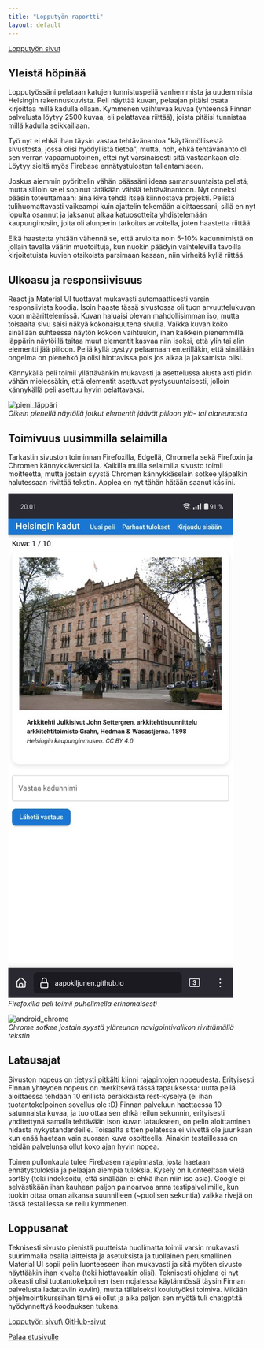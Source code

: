 ```yaml
---
title: "Lopputyön raportti"
layout: default
---
```


[Lopputyön sivut](https://aapokiljunen.github.io/helsinginkadut)

## Yleistä höpinää
Lopputyössäni pelataan katujen tunnistuspeliä vanhemmista ja uudemmista Helsingin rakennuskuvista. Peli näyttää kuvan, pelaajan pitäisi osata kirjoittaa millä kadulla ollaan. Kymmenen vaihtuvaa kuvaa (yhteensä Finnan palvelusta löytyy 2500 kuvaa, eli pelattavaa riittää), joista pitäisi tunnistaa millä kadulla seikkaillaan. 

Työ nyt ei ehkä ihan täysin vastaa tehtävänantoa "käytännöllisestä sivustosta, jossa olisi hyödyllistä tietoa", mutta, noh, ehkä tehtävänanto oli sen verran vapaamuotoinen, ettei nyt varsinaisesti sitä vastaankaan ole. Löytyy sieltä myös Firebase ennätystulosten tallentamiseen. 

Joskus aiemmin pyörittelin vähän päässäni ideaa samansuuntaista pelistä, mutta silloin se ei sopinut tätäkään vähää tehtävänantoon. Nyt onneksi pääsin toteuttamaan: aina kiva tehdä itseä kiinnostava projekti. Pelistä tulihuomattavasti vaikeampi kuin ajattelin tekemään aloittaessani, sillä en nyt lopulta osannut ja jaksanut alkaa katuosotteita yhdistelemään kaupunginosiin, joita oli alunperin tarkoitus arvoitella, joten haastetta riittää.

Eikä haastetta yhtään vähennä se, että arviolta noin 5-10% kadunnimistä on jollain tavalla väärin muotoiltuja, kun nuokin päädyin vaihtelevilla tavoilla kirjoitetuista kuvien otsikoista parsimaan kasaan, niin virheitä kyllä riittää.

## Ulkoasu ja responsiivisuus
React ja Material UI tuottavat mukavasti automaattisesti varsin responsiivista koodia. Isoin haaste tässä sivustossa oli tuon arvuuttelukuvan koon määrittelemissä. Kuvan haluaisi olevan mahdollisimman iso, mutta toisaalta sivu saisi näkyä kokonaisuutena sivulla. Vaikka kuvan koko sinällään suhteessa näytön kokoon vaihtuukin, ihan kaikkein pienemmillä läppärin näytöillä taitaa muut elementit kasvaa niin isoksi, että ylin tai alin elementti jää piiloon. Peliä kyllä pystyy pelaamaan enterilläkin, että sinällään ongelma on pienehkö ja olisi hiottavissa pois jos aikaa ja jaksamista olisi.

Kännykällä peli toimii yllättävänkin mukavasti ja asettelussa alusta asti pidin vähän mielessäkin, että elementit asettuvat pystysuuntaisesti, jolloin kännykällä peli asettuu hyvin pelattavaksi.

![pieni_läppäri](/pics/pieniff.png)\
*Oikein pienellä näytöllä jotkut elementit jäävät piiloon ylä- tai alareunasta* 

## Toimivuus uusimmilla selaimilla
Tarkastin sivuston toiminnan Firefoxilla, Edgellä, Chromella sekä Firefoxin ja Chromen kännykkäversioilla. Kaikilla muilla selaimilla sivusto toimii moitteetta, mutta jostain syystä Chromen kännykkäselain sotkee yläpalkin halutessaan rivittää tekstin. Applea en nyt tähän hätään saanut käsiini.

![android_firefox](pics/androidfire.jpg)\
*Firefoxilla peli toimii puhelimella erinomaisesti*

![android_chrome](/pics/androidchrome.jpg)\
*Chrome sotkee jostain syystä yläreunan navigointivalikon rivittämällä tekstin*

## Latausajat
Sivuston nopeus on tietysti pitkälti kiinni rajapintojen nopeudesta. Erityisesti Finnan yhteyden nopeus on merkitsevä tässä tapauksessa: uutta peliä aloittaessa tehdään 10 erillistä peräkkäistä rest-kyselyä (ei ihan tuotantokelpoinen sovellus ole :D) Finnan palveluun haettaessa 10 satunnaista kuvaa, ja tuo ottaa sen ehkä reilun sekunnin, erityisesti yhditettynä samalla tehtävään ison kuvan lataukseen, on pelin aloittaminen hidasta nykystandardeille. Toisaalta sitten pelatessa ei viivettä ole juurikaan kun enää haetaan vain suoraan kuva osoitteella. Ainakin testaillessa on heidän palvelunsa ollut koko ajan hyvin nopea. 

Toinen pullonkaula tulee Firebasen rajapinnasta, josta haetaan ennätystuloksia ja pelaajan aiempia tuloksia. Kysely on luonteeltaan vielä sortBy (toki indeksoitu, että sinällään ei ehkä ihan niin iso asia). Google ei selvästikään ihan kauhean paljon painoarvoa anna testipalvelimille, kun tuokin ottaa oman aikansa suunnilleen (~puolisen sekuntia) vaikka rivejä on tässä testaillessa se reilu kymmenen.

## Loppusanat
Teknisesti sivusto pienistä puutteista huolimatta toimii varsin mukavasti suurimmalla osalla laitteista ja asetuksista ja tuollainen perusmallinen Material UI sopii pelin luonteeseen ihan mukavasti ja sitä myöten sivusto näyttääkin ihan kivalta (toki hiottavaakin olisi). Teknisesti ohjelma ei nyt oikeasti olisi tuotantokelpoinen (sen nojatessa käytännössä täysin Finnan palvelusta ladattaviin kuviin), mutta tällaiseksi koulutyöksi toimiva. Mikään ohjelmointikurssihan tämä ei ollut ja aika paljon sen myötä tuli chatgpt:tä hyödynnettyä koodauksen tukena.


[Lopputyön sivut](https://aapokiljunen.github.io/helsinginkadut)\ 
[GitHub-sivut](https://github.com/aapokiljunen/helsinginkadut)



[Palaa etusivulle](../index.md)